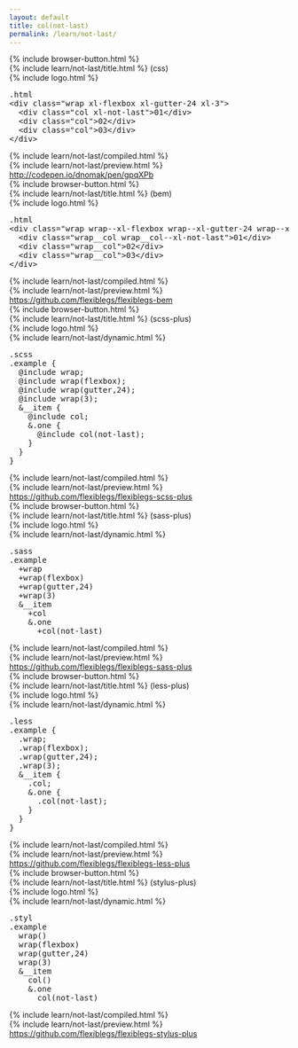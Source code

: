 ```yaml
---
layout: default
title: col(not-last)
permalink: /learn/not-last/
---
```


<div id="css">
  <div class="dn-browser">
    <div class="dn-browser-header">
      {% include browser-button.html %}
      <div class="dn-style--title">{% include learn/not-last/title.html %} (css)</div>
      {% include logo.html %}
    </div>
    <div class="dn-browser-body">
      <div class="dn-browser-body__pre">
        <pre class="not-compiled"><div class="dn-tag dn-tag--gray dn-tag--top dn-tag--button"><i class="fa fa-rocket fa-lg"></i></div><div class="dn-tag dn-tag--gray dn-tag--bottom">.html</div><!--
          -->&lt;div class="wrap xl-flexbox xl-gutter-24 xl-3"&gt;<br/><!--
          -->  &lt;div class="col <span>xl-not-last</span>"&gt;01&lt;/div&gt;<br/><!--
          -->  &lt;div class="col"&gt;02&lt;/div&gt;<br/><!--
          -->  &lt;div class="col"&gt;03&lt;/div&gt;<br/><!--
          -->&lt;/div&gt;<!--
        --></pre>
        {% include learn/not-last/compiled.html %}
      </div>
      {% include learn/not-last/preview.html %}
      <div class="dn-browser-footer">
        <div class="wrap xl-gutter-24 xl-outside-24 xl-center xl-auto">
          <div class="col">
            <a href="http://codepen.io/dnomak/pen/gpqXPb?editors=110" class="dn-button dn-button--link">http://codepen.io/dnomak/pen/gpqXPb</a>
          </div>
        </div>
      </div>
    </div>
  </div>
</div>

<div id="bem">
  <div class="dn-browser">
    <div class="dn-browser-header">
      {% include browser-button.html %}
      <div class="dn-style--title">{% include learn/not-last/title.html %} (bem)</div>
      {% include logo.html %}
    </div>
    <div class="dn-browser-body">
      <div class="dn-browser-body__pre">
        <pre class="not-compiled"><div class="dn-tag dn-tag--gray dn-tag--top dn-tag--button"><i class="fa fa-rocket fa-lg"></i></div><div class="dn-tag dn-tag--gray dn-tag--bottom">.html</div><!--
          -->&lt;div class="wrap wrap--xl-flexbox wrap--xl-gutter-24 wrap--xl-3"&gt;<br/><!--
          -->  &lt;div class="wrap__col <span>wrap__col--xl-not-last</span>"&gt;01&lt;/div&gt;<br/><!--
          -->  &lt;div class="wrap__col"&gt;02&lt;/div&gt;<br/><!--
          -->  &lt;div class="wrap__col"&gt;03&lt;/div&gt;<br/><!--
          -->&lt;/div&gt;<!--
        --></pre>
        {% include learn/not-last/compiled.html %}
      </div>
      {% include learn/not-last/preview.html %}
      <div class="dn-browser-footer">
        <div class="wrap xl-gutter-24 xl-outside-24 xl-center xl-auto">
          <div class="col">
            <a href="https://github.com/flexiblegs/flexiblegs-bem" class="dn-button dn-button--link">https://github.com/flexiblegs/flexiblegs-bem</a>
          </div>
        </div>
      </div>
    </div>
  </div>
</div>

<div id="scss-plus">
  <div class="dn-browser">
    <div class="dn-browser-header">
      {% include browser-button.html %}
      <div class="dn-style--title">{% include learn/not-last/title.html %} (scss-plus)</div>
      {% include logo.html %}
    </div>
    <div class="dn-browser-body">
      <div class="dn-browser-body__pre">
        <div class="wrap xl-top xl-gutter-24 xl-2 md-1">
          {% include learn/not-last/dynamic.html %}
          <div class="col">
            <pre class="not-compiled"><div class="dn-tag dn-tag--gray dn-tag--top dn-tag--button"><i class="fa fa-rocket fa-lg"></i></div><div class="dn-tag dn-tag--gray dn-tag--bottom">.scss</div><!--
              -->.example {<br/><!--
              -->  @include wrap;<br/><!--
              -->  @include wrap(flexbox);<br/><!--
              -->  @include wrap(gutter,24);<br/><!--
              -->  @include wrap(3);<br/><!--
              -->  &__item {<br/><!--
              -->    @include col;<br/><!--
              -->    &.one {<br/><!--
              -->      @include <span>col(not-last)</span>;<br/><!--
              -->    }<br/><!--
              -->  }<br/><!--
              -->}<!--
            --></pre>
            {% include learn/not-last/compiled.html %}
          </div>
        </div>
      </div>
      {% include learn/not-last/preview.html %}
      <div class="dn-browser-footer">
        <div class="wrap xl-gutter-24 xl-outside-24 xl-center xl-auto">
          <div class="col">
            <a href="https://github.com/flexiblegs/flexiblegs-scss-plus" class="dn-button dn-button--link">https://github.com/flexiblegs/flexiblegs-scss-plus</a>
          </div>
        </div>
      </div>
    </div>
  </div>
</div>

<div id="sass-plus">
  <div class="dn-browser">
    <div class="dn-browser-header">
      {% include browser-button.html %}
      <div class="dn-style--title">{% include learn/not-last/title.html %} (sass-plus)</div>
      {% include logo.html %}
    </div>
    <div class="dn-browser-body">
      <div class="dn-browser-body__pre">
        <div class="wrap xl-top xl-gutter-24 xl-2 md-1">
          {% include learn/not-last/dynamic.html %}
          <div class="col">
            <pre class="not-compiled"><div class="dn-tag dn-tag--gray dn-tag--top dn-tag--button"><i class="fa fa-rocket fa-lg"></i></div><div class="dn-tag dn-tag--gray dn-tag--bottom">.sass</div><!--
              -->.example<br/><!--
              -->  +wrap<br/><!--
              -->  +wrap(flexbox)<br/><!--
              -->  +wrap(gutter,24)<br/><!--
              -->  +wrap(3)<br/><!--
              -->  &__item<br/><!--
              -->    +col<br/><!--
              -->    &.one<br/><!--
              -->      +<span>col(not-last)</span><!--
            --></pre>
            {% include learn/not-last/compiled.html %}
          </div>
        </div>
      </div>
      {% include learn/not-last/preview.html %}
      <div class="dn-browser-footer">
        <div class="wrap xl-gutter-24 xl-outside-24 xl-center xl-auto">
          <div class="col">
            <a href="https://github.com/flexiblegs/flexiblegs-sass-plus" class="dn-button dn-button--link">https://github.com/flexiblegs/flexiblegs-sass-plus</a>
          </div>
        </div>
      </div>
    </div>
  </div>
</div>

<div id="less-plus">
  <div class="dn-browser">
    <div class="dn-browser-header">
      {% include browser-button.html %}
      <div class="dn-style--title">{% include learn/not-last/title.html %} (less-plus)</div>
      {% include logo.html %}
    </div>
    <div class="dn-browser-body">
      <div class="dn-browser-body__pre">
        <div class="wrap xl-top xl-gutter-24 xl-2 md-1">
          {% include learn/not-last/dynamic.html %}
          <div class="col">
            <pre class="not-compiled"><div class="dn-tag dn-tag--gray dn-tag--top dn-tag--button"><i class="fa fa-rocket fa-lg"></i></div><div class="dn-tag dn-tag--gray dn-tag--bottom">.less</div><!--
              -->.example {<br/><!--
              -->  .wrap;<br/><!--
              -->  .wrap(flexbox);<br/><!--
              -->  .wrap(gutter,24);<br/><!--
              -->  .wrap(3);<br/><!--
              -->  &__item {<br/><!--
              -->    .col;<br/><!--
              -->    &.one {<br/><!--
              -->      .<span>col(not-last)</span>;<br/><!--
              -->    }<br/><!--
              -->  }<br/><!--
              -->}<!--
            --></pre>
            {% include learn/not-last/compiled.html %}
          </div>
        </div>
      </div>
      {% include learn/not-last/preview.html %}
      <div class="dn-browser-footer">
        <div class="wrap xl-gutter-24 xl-outside-24 xl-center xl-auto">
          <div class="col">
            <a href="https://github.com/flexiblegs/flexiblegs-less-plus" class="dn-button dn-button--link">https://github.com/flexiblegs/flexiblegs-less-plus</a>
          </div>
        </div>
      </div>
    </div>
  </div>
</div>

<div id="stylus-plus">
  <div class="dn-browser">
    <div class="dn-browser-header">
      {% include browser-button.html %}
      <div class="dn-style--title">{% include learn/not-last/title.html %} (stylus-plus)</div>
      {% include logo.html %}
    </div>
    <div class="dn-browser-body">
      <div class="dn-browser-body__pre">
        <div class="wrap xl-top xl-gutter-24 xl-2 md-1">
          {% include learn/not-last/dynamic.html %}
          <div class="col">
            <pre class="not-compiled"><div class="dn-tag dn-tag--gray dn-tag--top dn-tag--button"><i class="fa fa-rocket fa-lg"></i></div><div class="dn-tag dn-tag--gray dn-tag--bottom">.styl</div><!--
              -->.example<br/><!--
              -->  wrap()<br/><!--
              -->  wrap(flexbox)<br/><!--
              -->  wrap(gutter,24)<br/><!--
              -->  wrap(3)<br/><!--
              -->  &__item<br/><!--
              -->    col()<br/><!--
              -->    &.one<br/><!--
              -->      <span>col(not-last)</span><!--
            --></pre>
            {% include learn/not-last/compiled.html %}
          </div>
        </div>
      </div>
      {% include learn/not-last/preview.html %}
      <div class="dn-browser-footer">
        <div class="wrap xl-gutter-24 xl-outside-24 xl-center xl-auto">
          <div class="col">
            <a href="https://github.com/flexiblegs/flexiblegs-stylus-plus" class="dn-button dn-button--link">https://github.com/flexiblegs/flexiblegs-stylus-plus</a>
          </div>
        </div>
      </div>
    </div>
  </div>
</div>
